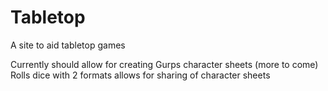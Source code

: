 # Tabletop
A site to aid tabletop games


Currently should allow for creating Gurps character sheets (more to come)
Rolls dice with 2 formats 
allows for sharing of character sheets
